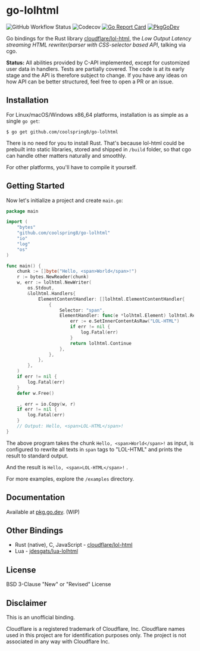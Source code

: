 # go-lolhtml

![GitHub Workflow Status](https://img.shields.io/github/workflow/status/coolspring8/go-lolhtml/Go) ![Codecov](https://img.shields.io/codecov/c/github/coolspring8/go-lolhtml) [![Go Report Card](https://goreportcard.com/badge/github.com/coolspring8/go-lolhtml)](https://goreportcard.com/report/github.com/coolspring8/go-lolhtml) [![PkgGoDev](https://pkg.go.dev/badge/github.com/coolspring8/go-lolhtml)](https://pkg.go.dev/github.com/coolspring8/go-lolhtml)

Go bindings for the Rust library [cloudflare/lol-html](https://github.com/cloudflare/lol-html/), the *Low Output Latency streaming HTML rewriter/parser with CSS-selector based API*, talking via cgo.

**Status:** All abilities provided by C-API implemented, except for customized user data in handlers. Tests are partially covered. The code is at its early stage and the API is therefore subject to change. If you have any ideas on how API can be better structured, feel free to open a PR or an issue.

## Installation

For Linux/macOS/Windows x86_64 platforms, installation is as simple as a single `go get`:

```shell
$ go get github.com/coolspring8/go-lolhtml
```

There is no need for you to install Rust. That's because lol-html could be prebuilt into static libraries, stored and shipped in `/build` folder, so that cgo can handle other matters naturally and smoothly.

For other platforms, you'll have to compile it yourself.

## Getting Started

Now let's initialize a project and create `main.go`:

```go
package main

import (
	"bytes"
	"github.com/coolspring8/go-lolhtml"
	"io"
	"log"
	"os"
)

func main() {
	chunk := []byte("Hello, <span>World</span>!")
	r := bytes.NewReader(chunk)
	w, err := lolhtml.NewWriter(
		os.Stdout,
		&lolhtml.Handlers{
			ElementContentHandler: []lolhtml.ElementContentHandler{
				{
					Selector: "span",
					ElementHandler: func(e *lolhtml.Element) lolhtml.RewriterDirective {
						err := e.SetInnerContentAsRaw("LOL-HTML")
						if err != nil {
							log.Fatal(err)
						}
						return lolhtml.Continue
					},
				},
			},
		},
	)
	if err != nil {
		log.Fatal(err)
	}
	defer w.Free()

	_, err = io.Copy(w, r)
	if err != nil {
		log.Fatal(err)
	}
	// Output: Hello, <span>LOL-HTML</span>!
}
```

The above program takes the chunk `Hello, <span>World</span>!` as input, is configured to rewrite all texts in `span` tags to "LOL-HTML" and prints the result to standard output.

And the result is `Hello, <span>LOL-HTML</span>!` .

For more examples, explore the `/examples` directory.

## Documentation

Available at [pkg.go.dev](https://pkg.go.dev/github.com/coolspring8/go-lolhtml). (WIP)

## Other Bindings

- Rust (native), C, JavaScript - [cloudflare/lol-html](https://github.com/cloudflare/lol-html/)
- Lua - [jdesgats/lua-lolhtml](https://github.com/jdesgats/lua-lolhtml/)

## License

BSD 3-Clause "New" or "Revised" License

## Disclaimer

This is an unofficial binding.

Cloudflare is a registered trademark of Cloudflare, Inc. Cloudflare names used in this project are for identification purposes only. The project is not associated in any way with Cloudflare Inc.